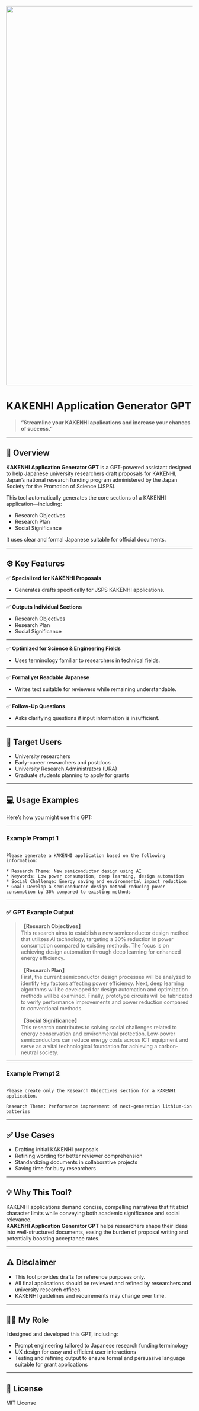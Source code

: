 <p align="center">
<img width="1536" height="1024" alt="科研費申請書作成GPT" src="https://github.com/user-attachments/assets/6c2e85cb-c2d5-4064-8140-aef35dbc2b02" />

</p>

# KAKENHI Application Generator GPT 

> **“Streamline your KAKENHI applications and increase your chances of success.”**

---

## 📌 Overview

**KAKENHI Application Generator GPT** is a GPT-powered assistant designed to help Japanese university researchers draft proposals for KAKENHI, Japan’s national research funding program administered by the Japan Society for the Promotion of Science (JSPS).

This tool automatically generates the core sections of a KAKENHI application—including:

- Research Objectives
- Research Plan
- Social Significance

It uses clear and formal Japanese suitable for official documents.

---

## ⚙️ Key Features

✅ **Specialized for KAKENHI Proposals**

- Generates drafts specifically for JSPS KAKENHI applications.

---

✅ **Outputs Individual Sections**

- Research Objectives
- Research Plan
- Social Significance

---

✅ **Optimized for Science & Engineering Fields**

- Uses terminology familiar to researchers in technical fields.

---

✅ **Formal yet Readable Japanese**

- Writes text suitable for reviewers while remaining understandable.

---

✅ **Follow-Up Questions**

- Asks clarifying questions if input information is insufficient.

---

## 🎯 Target Users

- University researchers
- Early-career researchers and postdocs
- University Research Administrators (URA)
- Graduate students planning to apply for grants

---

## 💻 Usage Examples

Here’s how you might use this GPT:

---

### Example Prompt 1

```

Please generate a KAKENHI application based on the following information:

* Research Theme: New semiconductor design using AI
* Keywords: Low power consumption, deep learning, design automation
* Social Challenge: Energy saving and environmental impact reduction
* Goal: Develop a semiconductor design method reducing power consumption by 30% compared to existing methods

```

---

### ✅ GPT Example Output

> **【Research Objectives】**  
> This research aims to establish a new semiconductor design method that utilizes AI technology, targeting a 30% reduction in power consumption compared to existing methods. The focus is on achieving design automation through deep learning for enhanced energy efficiency.  
>  
> **【Research Plan】**  
> First, the current semiconductor design processes will be analyzed to identify key factors affecting power efficiency. Next, deep learning algorithms will be developed for design automation and optimization methods will be examined. Finally, prototype circuits will be fabricated to verify performance improvements and power reduction compared to conventional methods.  
>  
> **【Social Significance】**  
> This research contributes to solving social challenges related to energy conservation and environmental protection. Low-power semiconductors can reduce energy costs across ICT equipment and serve as a vital technological foundation for achieving a carbon-neutral society.

---

### Example Prompt 2

```

Please create only the Research Objectives section for a KAKENHI application.

Research Theme: Performance improvement of next-generation lithium-ion batteries

```

---

## ✅ Use Cases

- Drafting initial KAKENHI proposals
- Refining wording for better reviewer comprehension
- Standardizing documents in collaborative projects
- Saving time for busy researchers

---

## 💡 Why This Tool?

KAKENHI applications demand concise, compelling narratives that fit strict character limits while conveying both academic significance and social relevance.  
**KAKENHI Application Generator GPT** helps researchers shape their ideas into well-structured documents, easing the burden of proposal writing and potentially boosting acceptance rates.

---

## ⚠️ Disclaimer

- This tool provides drafts for reference purposes only.
- All final applications should be reviewed and refined by researchers and university research offices.
- KAKENHI guidelines and requirements may change over time.

---

## 👨‍💻 My Role

I designed and developed this GPT, including:

- Prompt engineering tailored to Japanese research funding terminology
- UX design for easy and efficient user interactions
- Testing and refining output to ensure formal and persuasive language suitable for grant applications

---

## 📄 License

MIT License
